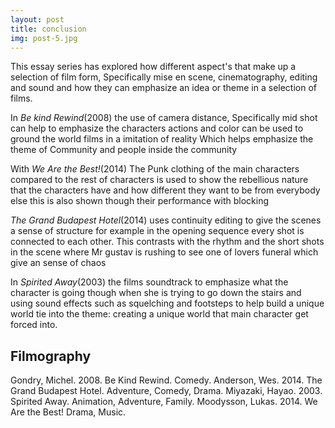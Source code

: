 ```yaml
---
layout: post
title: conclusion
img: post-5.jpg
---
```

This essay series has explored how different aspect's that make up a selection of film form, Specifically mise en scene, cinematography, editing and sound and how they can emphasize an idea or theme in a selection of films. 

In _Be kind Rewind_(2008) the use of camera distance, Specifically mid shot can help to emphasize the characters actions and color can be used to ground the world films in a imitation of reality Which helps emphasize the theme of Community and people inside the community

With _We Are the Best!_(2014) The Punk clothing of the main characters compared to the rest of characters is used to show the rebellious nature that the characters have and how different they want to be from everybody else this is also shown though their performance with blocking 

_The Grand Budapest Hotel_(2014) uses continuity editing to give the scenes a sense of structure for example in the opening sequence every shot is connected to each other. This contrasts with the rhythm and the short shots in the scene where Mr gustav is rushing to see one of lovers funeral which give an sense of chaos    

In _Spirited Away_(2003) the films soundtrack to emphasize what the character is going though when she is trying to go down the stairs and using sound effects such as squelching and footsteps to help build a unique world tie into the theme: creating a unique world that  main character get forced into.  



## Filmography
Gondry, Michel. 2008. Be Kind Rewind. Comedy.
Anderson, Wes. 2014. The Grand Budapest Hotel. Adventure, Comedy, Drama.
Miyazaki, Hayao. 2003. Spirited Away. Animation, Adventure, Family.
Moodysson, Lukas. 2014. We Are the Best! Drama, Music.
